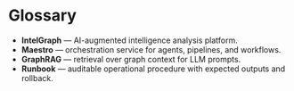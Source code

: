 # Glossary
- **IntelGraph** — AI-augmented intelligence analysis platform.
- **Maestro** — orchestration service for agents, pipelines, and workflows.
- **GraphRAG** — retrieval over graph context for LLM prompts.
- **Runbook** — auditable operational procedure with expected outputs and rollback.
